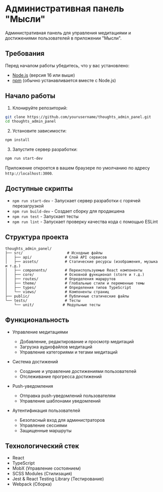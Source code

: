 # Административная панель "Мысли"

Административная панель для управления медитациями и достижениями пользователей в приложении "Мысли".

## Требования

Перед началом работы убедитесь, что у вас установлено:

- [Node.js](https://nodejs.org/) (версия 16 или выше)
- [npm](https://www.npmjs.com/) (обычно устанавливается вместе с Node.js)

## Начало работы

1. Клонируйте репозиторий:

```bash
git clone https://github.com/yourusername/thoughts_admin_panel.git
cd thoughts_admin_panel
```

2. Установите зависимости:

```bash
npm install
```

3. Запустите сервер разработки:

```bash
npm run start-dev
```

Приложение откроется в вашем браузере по умолчанию по адресу `http://localhost:3000`.

## Доступные скрипты

- `npm run start-dev` - Запускает сервер разработки с горячей перезагрузкой
- `npm run build-dev` - Создает сборку для продакшена
- `npm run test` - Запускает тесты
- `npm run lint` - Запускает проверку качества кода с помощью ESLint

## Структура проекта

```
thoughts_admin_panel/
├── src/                    # Исходные файлы
│   ├── api/               # Слой API сервисов
│   ├── assets/            # Статические ресурсы (изображения, музыка и т.д.)
│   ├── components/        # Переиспользуемые React компоненты
│   ├── core/              # Основной функционал (store и т.д.)
│   ├── routes/            # Определения маршрутов
│   ├── theme/             # Глобальные стили и переменные темы
│   ├── types/             # Определения типов TypeScript
│   └── views/             # Компоненты страниц
├── public/                # Публичные статические файлы
└── tests/                 # Тесты
    └── unit/             # Модульные тесты
```

## Функциональность

- Управление медитациями

  - Добавление, редактирование и просмотр медитаций
  - Загрузка аудиофайлов медитаций
  - Управление категориями и тегами медитаций

- Система достижений

  - Создание и управление достижениями пользователей
  - Отслеживание прогресса достижений

- Push-уведомления

  - Отправка push-уведомлений пользователям
  - Управление шаблонами уведомлений

- Аутентификация пользователей
  - Безопасный вход для администраторов
  - Управление сессиями
  - Защищенные маршруты

## Технологический стек

- React
- TypeScript
- MobX (Управление состоянием)
- SCSS Modules (Стилизация)
- Jest & React Testing Library (Тестирование)
- Webpack (Сборка)
